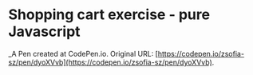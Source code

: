 # Shopping cart exercise - pure Javascript
 _A Pen created at CodePen.io. Original URL: [https://codepen.io/zsofia-sz/pen/dyoXVvb](https://codepen.io/zsofia-sz/pen/dyoXVvb).

 
